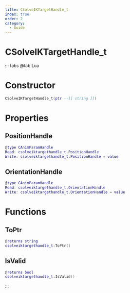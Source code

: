 ```yaml
---
title: CSolveIKTargetHandle_t
index: true
order: 2
category:
  - Guide
---
```


# CSolveIKTargetHandle_t

::: tabs
@tab Lua
# Constructor
```lua
CSolveIKTargetHandle_t(ptr --[[ string ]])
```
# Properties
## PositionHandle 
```lua
@type CAnimParamHandle
Read: csolveiktargethandle_t.PositionHandle
Write: csolveiktargethandle_t.PositionHandle = value
```
## OrientationHandle 
```lua
@type CAnimParamHandle
Read: csolveiktargethandle_t.OrientationHandle
Write: csolveiktargethandle_t.OrientationHandle = value
```
# Functions
## ToPtr
```lua
@returns string
csolveiktargethandle_t:ToPtr()
```
## IsValid
```lua
@returns bool
csolveiktargethandle_t:IsValid()
```

:::